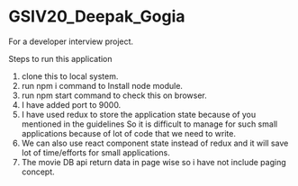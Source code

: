 # GSIV20_Deepak_Gogia
For a developer interview project.

Steps to run this application

1) clone this to local system.
2) run npm i command to Install node module.
3) run npm start command to check this on browser.
4) I have added port to 9000.
5) I have used redux to store the application state because of you mentioned in the guidelines So it is difficult to manage for such small applications because of lot of code that we need to write.
6) We can also use react component state instead of redux and it will save lot of time/efforts for small applications.
7) The movie DB api return data in page wise so i have not include paging concept.